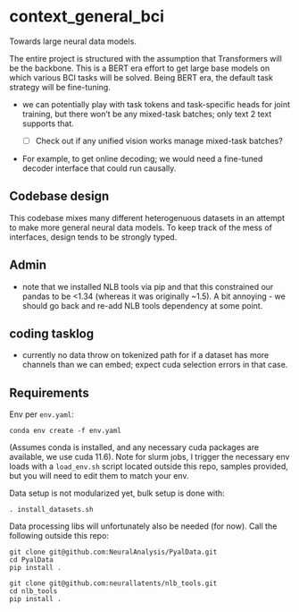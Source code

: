 # context_general_bci
Towards large neural data models.

The entire project is structured with the assumption that Transformers will be the backbone.
This is a BERT era effort to get large base models on which various BCI tasks will be solved. Being BERT era, the default task strategy will be fine-tuning.
- we can potentially play with task tokens and task-specific heads for joint training, but there won’t be any mixed-task batches; only text 2 text supports that.
  - [ ]  Check out if any unified vision works manage mixed-task batches?


- For example, to get online decoding; we would need a fine-tuned decoder interface that could run causally.

## Codebase design
This codebase mixes many different heterogenuous datasets in an attempt to make more general neural data models. To keep track of the mess of interfaces, design tends to be strongly typed.

## Admin
- note that we installed NLB tools via pip and that this constrained our pandas to be <1.34 (whereas it was originally ~1.5). A bit annoying - we should go back and re-add NLB tools dependency at some point.


## coding tasklog
- currently no data throw on tokenized path for if a dataset has more channels than we can embed; expect cuda selection errors in that case.


## Requirements
Env per `env.yaml`:
```
conda env create -f env.yaml
```
(Assumes conda is installed, and any necessary cuda packages are available, we use cuda 11.6).
Note for slurm jobs, I trigger the necessary env loads with a `load_env.sh` script located outside this repo, samples provided, but you will need to edit them to match your env.

Data setup is not modularized yet, bulk setup is done with:
```
. install_datasets.sh
```

Data processing libs will unfortunately also be needed (for now). Call the following outside this repo:
```
git clone git@github.com:NeuralAnalysis/PyalData.git
cd PyalData
pip install .

git clone git@github.com:neurallatents/nlb_tools.git
cd nlb_tools
pip install .
```
